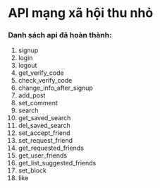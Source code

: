 # API mạng xã hội thu nhỏ
### Danh sách api đã hoàn thành:
1. signup
2. login
3. logout
4. get_verify_code
5. check_verify_code
6. change_info_after_signup
7. add_post
8. set_comment
9. search
10. get_saved_search
11. del_saved_search
12. set_accept_friend
13. set_request_friend
14. get_requested_friends
15. get_user_friends
16. get_list_suggested_friends
17. set_block
18. like
